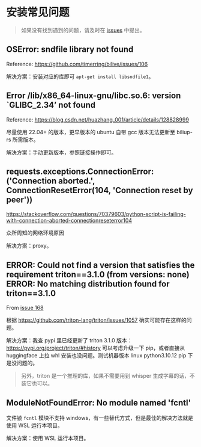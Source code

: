 # 安装常见问题

> 如果没有找到遇到的问题，请及时在 [issues](https://github.com/timerring/bilive/issues/new/choose) 中提出。

## OSError: sndfile library not found

Reference: https://github.com/timerring/bilive/issues/106

解决方案：安装对应的库即可 `apt-get install libsndfile1`。

## Error /lib/x86_64-linux-gnu/libc.so.6: version `GLIBC_2.34’ not found

Reference: https://blog.csdn.net/huazhang_001/article/details/128828999

尽量使用 22.04+ 的版本，更早版本的 ubuntu 自带 gcc 版本无法更新至 biliup-rs 所需版本。

解决方案：手动更新版本，参照链接操作即可。

## requests.exceptions.ConnectionError: ('Connection aborted.', ConnectionResetError(104, 'Connection reset by peer'))

https://stackoverflow.com/questions/70379603/python-script-is-failing-with-connection-aborted-connectionreseterror104

众所周知的网络环境原因

解决方案：proxy。

## ERROR: Could not find a version that satisfies the requirement triton==3.1.0 (from versions: none) ERROR: No matching distribution found for triton==3.1.0

From [issue 168](https://github.com/timerring/bilive/issues/168)

根据 https://github.com/triton-lang/triton/issues/1057 确实可能存在这样的问题。

解决方案：我查 pypi 里已经更新了 triton 3.1.0 版本：https://pypi.org/project/triton/#history 可以考虑升级一下 pip，或者直接从 huggingface 上拉 whl 安装也没问题。测试机器版本 linux python3.10.12 pip 下是没问题的。

> 另外，triton 是一个推理的库，如果不需要用到 whisper 生成字幕的话，不装它也可以。

## ModuleNotFoundError: No module named 'fcntl'

文件锁 `fcntl` 模块不支持 windows，有一些替代方式，但是最佳的解决方法就是使用 WSL 运行本项目。

解决方案：使用 WSL 运行本项目。